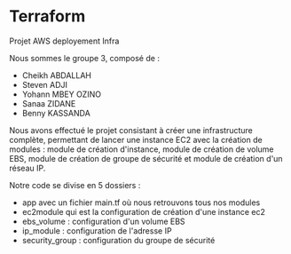 # Terraform
Projet AWS deployement Infra 

Nous sommes le groupe 3, composé de : 
- Cheikh ABDALLAH
- Steven ADJI
- Yohann MBEY OZINO
- Sanaa ZIDANE
- Benny KASSANDA

Nous avons effectué le projet consistant à créer une infrastructure complète, permettant de lancer une instance EC2 avec la création de modules : module de création d'instance, module de création de volume EBS, module de création de groupe de sécurité et module de création d'un réseau IP.

Notre code se divise en 5 dossiers :
- app avec un fichier main.tf où nous retrouvons tous nos modules
- ec2module qui est la configuration de création d'une instance ec2
- ebs_volume : configuration d'un volume EBS
- ip_module : configuration de l'adresse IP
- security_group : configuration du groupe de sécurité

